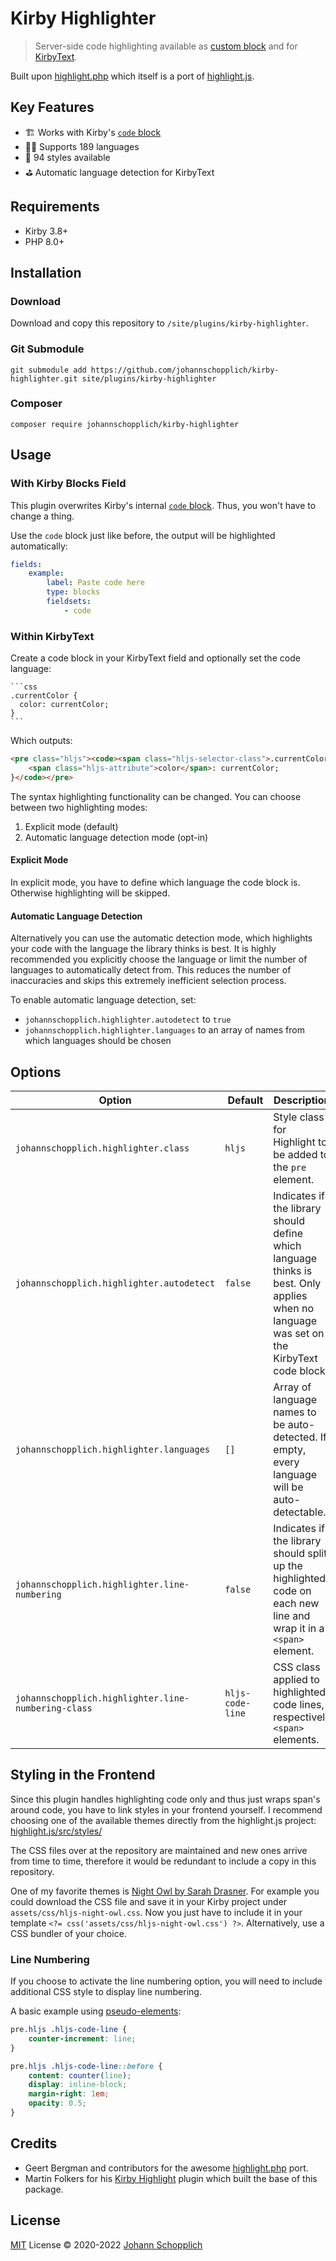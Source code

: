 # Kirby Highlighter

> Server-side code highlighting available as [custom block](https://getkirby.com/docs/reference/panel/fields/blocks) and for [KirbyText](https://getkirby.com/docs/guide/content/text-formatting#kirbytext).

Built upon [highlight.php](http://www.highlightjs.org) which itself is a port of [highlight.js](http://www.highlightjs.org).

## Key Features

- 🏗 Works with Kirby's [`code` block](https://getkirby.com/docs/reference/panel/blocks/code)
- 🏳️‍🌈 Supports 189 languages
- 💫 94 styles available
- ⛳️ Automatic language detection for KirbyText

## Requirements

- Kirby 3.8+
- PHP 8.0+

## Installation

### Download

Download and copy this repository to `/site/plugins/kirby-highlighter`.

### Git Submodule

```
git submodule add https://github.com/johannschopplich/kirby-highlighter.git site/plugins/kirby-highlighter
```

### Composer

```
composer require johannschopplich/kirby-highlighter
```

## Usage

### With Kirby Blocks Field

This plugin overwrites Kirby's internal [`code` block](https://getkirby.com/docs/reference/panel/blocks/code). Thus, you won't have to change a thing.

Use the `code` block just like before, the output will be highlighted automatically:

```yaml
fields:
    example:
        label: Paste code here
        type: blocks
        fieldsets:
            - code
```

### Within KirbyText

Create a code block in your KirbyText field and optionally set the code language:

<pre lang="no-highlight"><code>```css
.currentColor {
  color: currentColor;
}
```
</code></pre>

Which outputs:

```html
<pre class="hljs"><code><span class="hljs-selector-class">.currentColor</span> {
    <span class="hljs-attribute">color</span>: currentColor;
}</code></pre>
```

The syntax highlighting functionality can be changed. You can choose between two highlighting modes:

1. Explicit mode (default)
2. Automatic language detection mode (opt-in)

#### Explicit Mode

In explicit mode, you have to define which language the code block is. Otherwise highlighting will be skipped.

#### Automatic Language Detection

Alternatively you can use the automatic detection mode, which highlights your code with the language the library thinks is best. It is highly recommended you explicitly choose the language or limit the number of languages to automatically detect from. This reduces the number of inaccuracies and skips this extremely inefficient selection process.

To enable automatic language detection, set:

-   `johannschopplich.highlighter.autodetect` to `true`
-   `johannschopplich.highlighter.languages` to an array of names from which languages should be chosen

## Options

| Option                                              |  Default         | Description                                                                                                                              |
| --------------------------------------------------- | ---------------- | ---------------------------------------------------------------------------------------------------------------------------------------- |
| `johannschopplich.highlighter.class`                | `hljs`           | Style class for Highlight to be added to the `pre` element.                                                                              |
| `johannschopplich.highlighter.autodetect`           | `false`          | Indicates if the library should define which language thinks is best. Only applies when no language was set on the KirbyText code block. |
| `johannschopplich.highlighter.languages`            | `[]`             | Array of language names to be auto-detected. If empty, every language will be auto-detectable.                                           |
| `johannschopplich.highlighter.line-numbering`       | `false`          | Indicates if the library should split up the highlighted code on each new line and wrap it in a `<span>` element.                        |
| `johannschopplich.highlighter.line-numbering-class` | `hljs-code-line` | CSS class applied to highlighted code lines, respectively `<span>` elements.                                                             |

## Styling in the Frontend

Since this plugin handles highlighting code only and thus just wraps span's around code, you have to link styles in your frontend yourself. I recommend choosing one of the available themes directly from the highlight.js project: [highlight.js/src/styles/](https://github.com/highlightjs/highlight.js/tree/master/src/styles)

The CSS files over at the repository are maintained and new ones arrive from time to time, therefore it would be redundant to include a copy in this repository.

One of my favorite themes is [Night Owl by Sarah Drasner](https://github.com/highlightjs/highlight.js/blob/master/src/styles/night-owl.css).
For example you could download the CSS file and save it in your Kirby project under `assets/css/hljs-night-owl.css`. Now you just have to include it in your template `<?= css('assets/css/hljs-night-owl.css') ?>`. Alternatively, use a CSS bundler of your choice.

### Line Numbering

If you choose to activate the line numbering option, you will need to include additional CSS style to display line numbering.

A basic example using [pseudo-elements](https://developer.mozilla.org/en-US/docs/Web/CSS/Pseudo-elements):

```css
pre.hljs .hljs-code-line {
    counter-increment: line;
}

pre.hljs .hljs-code-line::before {
    content: counter(line);
    display: inline-block;
    margin-right: 1em;
    opacity: 0.5;
}
```

## Credits

- Geert Bergman and contributors for the awesome [highlight.php](https://github.com/scrivo/highlight.php) port.
- Martin Folkers for his [Kirby Highlight](https://github.com/S1SYPHOS/kirby3-highlight) plugin which built the base of this package.

## License

[MIT](./LICENSE) License © 2020-2022 [Johann Schopplich](https://github.com/johannschopplich)
